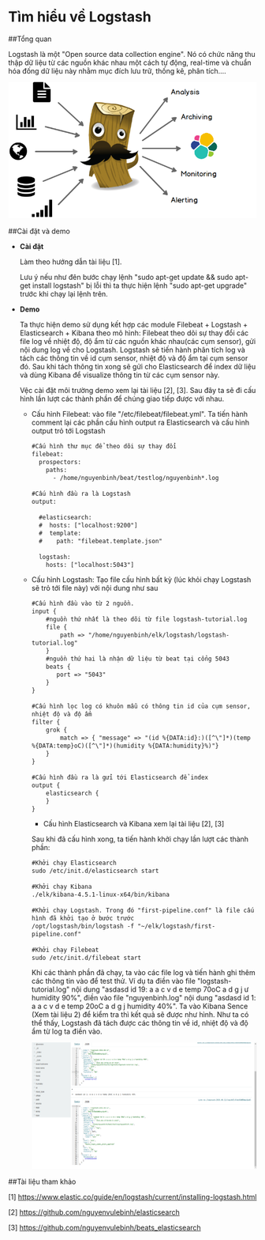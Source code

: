 # Tìm hiểu về Logstash

##Tổng quan

  Logstash là một "Open source data collection engine". Nó có chức năng thu thập dữ liệu từ các nguồn khác nhau một cách tự động, real-time và chuẩn hóa đống dữ liệu này nhằm mục đích lưu trữ, thống kê, phân tích....
  
  ![alt tag](https://github.com/nguyenvulebinh/logstash/blob/master/logstash.png)
  
  
##Cài đặt và demo
  
  + **Cài đặt**

    Làm theo hướng dẫn tài liệu [1]. 
  
    Lưu ý nếu như đên bước chạy lệnh "sudo apt-get update && sudo apt-get install logstash" bị lỗi thì ta thực hiện lệnh "sudo apt-get upgrade" trước khi chạy lại lệnh trên.
  
  + **Demo**
  
    Ta thực hiện demo sử dụng kết hợp các module Filebeat + Logstash + Elasticsearch + Kibana theo mô hình: Filebeat theo dõi sự thay đổi các file log về nhiệt độ, độ ẩm từ các nguồn khác nhau(các cụm sensor), gửi nội dung log về cho Logstash. Logstash sẽ tiến hành phân tích log và tách các thông tin về id cụm sensor, nhiệt độ và độ ẩm tại cụm sensor đó. Sau khi tách thông tin xong sẽ gửi cho Elasticsearch để index dữ liệu và dùng Kibana để visualize thông tin từ các cụm sensor này.

    Vệc cài đặt môi trường demo xem lại tài liệu [2], [3]. Sau đây ta sẽ đi cấu hình lần lượt các thành phần để chúng giao tiếp được với nhau.
    
    - Cấu hình Filebeat: vào file "/etc/filebeat/filebeat.yml". Ta tiến hành comment lại các phần cấu hình output ra Elasticsearch và cấu hình output trỏ tới Logstash
    
      ```
      #Cấu hình thư mục để theo dõi sự thay đổi      
      filebeat:
        prospectors:
          paths:
            - /home/nguyenbinh/beat/testlog/nguyenbinh*.log 

      #Cấu hình đầu ra là Logstash
      output:
      
        #elasticsearch:
        #  hosts: ["localhost:9200"]
        #  template:
        #    path: "filebeat.template.json"
     
        logstash:
          hosts: ["localhost:5043"]
      ```
      
    - Cấu hình Logstash: Tạo file cấu hình bất kỳ (lúc khỏi chạy Logstash sẽ trỏ tới file này) với nội dung như sau
    
      ```
      #Cấu hình đầu vào từ 2 nguồn.
      input {
          #nguồn thứ nhất là theo dõi từ file logstash-tutorial.log 
          file {
              path => "/home/nguyenbinh/elk/logstash/logstash-tutorial.log"
          }
          #nguồn thứ hai là nhận dữ liệu từ beat tại cổng 5043
          beats {
             port => "5043"
          }
      }
      
      #Cấu hình lọc log có khuôn mẫu có thông tin id của cụm sensor, nhiệt độ và độ ẩm
      filter {
          grok {
              match => { "message" => "(id %{DATA:id}:)([^\"]*)(temp %{DATA:temp}oC)([^\"]*)(humidity %{DATA:humidity}%)"}
          }
      }
      
      #Cấu hình đầu ra là gửi tới Elasticsearch để index
      output {
          elasticsearch {
          }
      }
      ```
      - Cấu hình Elasticsearch và Kibana xem lại tài liệu [2], [3]
      
      Sau khi đã cấu hình xong, ta tiến hành khởi chạy lần lượt các thành phần:
      
      ```
      #Khởi chạy Elasticsearch
      sudo /etc/init.d/elasticsearch start

      #Khởi chạy Kibana      
      ./elk/kibana-4.5.1-linux-x64/bin/kibana
      
      #Khởi chạy Logstash. Trong đó "first-pipeline.conf" là file cấu hình đã khởi tạo ở bước trước
      /opt/logstash/bin/logstash -f "~/elk/logstash/first-pipeline.conf"
      
      #Khởi chạy Filebeat
      sudo /etc/init.d/filebeat start
      ```
      
      Khi các thành phần đã chạy, ta vào các file log và tiến hành ghi thêm các thông tin vào để test thử. Ví dụ ta điền vào file "logstash-tutorial.log" nội dung "asdasd id 19: a a c v d e temp 70oC a d g j ư humidity 90%", điền vào file "nguyenbinh.log" nội dung "asdasd id 1: a a c v d e temp 20oC a d g j humidity 40%". Ta vào Kibana Sence (Xem tài liệu 2) để kiểm tra thì kết quả sẽ được như hình. Như ta có thể thấy, Logstash đã tách được các thông tin về id, nhiệt độ và độ ẩm từ log ta điền vào.
      
      ![alt tag](https://github.com/nguyenvulebinh/logstash/blob/master/Screenshot%20from%202016-08-12%2018-19-39.png)
      
##Tài liệu tham khảo

[1] https://www.elastic.co/guide/en/logstash/current/installing-logstash.html

[2] https://github.com/nguyenvulebinh/elasticsearch

[3] https://github.com/nguyenvulebinh/beats_elasticsearch
